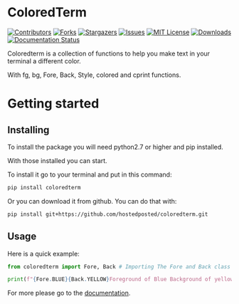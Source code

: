 <h1>ColoredTerm</h1>

[![Contributors][contributors-shield]][contributors-url]
[![Forks][forks-shield]][forks-url]
[![Stargazers][stars-shield]][stars-url]
[![Issues][issues-shield]][issues-url]
[![MIT License][license-shield]][license-url]
[![Downloads](https://pepy.tech/badge/coloredterm)](https://pepy.tech/project/coloredterm)
[![Documentation Status](https://readthedocs.org/projects/coloredterm/badge/?version=latest)](https://coloredterm.readthedocs.io/en/latest/?badge=latest)

Coloredterm is a collection of functions to help you make text in your terminal a different color.

With fg, bg, Fore, Back, Style, colored and cprint functions.

# Getting started

## Installing

To install the package you will need python2.7 or higher and pip installed.

With those installed you can start.

To install it go to your terminal and put in this command:
```bash
pip install coloredterm
```
Or you can download it from github.
You can do that with:
```bash
pip install git+https://github.com/hostedposted/coloredterm.git
```

## Usage

Here is a quick example:

```python
from coloredterm import Fore, Back # Importing The Fore and Back class from coloredterm.

print(f"{Fore.BLUE}{Back.YELLOW}Foreground of Blue Background of yellow.") # Printing text with a Foreground of Blue and Background of Yellow.
```

For more please go to the [documentation](https://coloredterm.readthedocs.io/en/latest/).

[contributors-shield]: https://img.shields.io/github/contributors/hostedposted/coloredterm.svg?style=for-the-badge
[contributors-url]: https://github.com/hostedposted/coloredterm/graphs/contributors
[forks-shield]: https://img.shields.io/github/forks/hostedposted/coloredterm.svg?style=for-the-badge
[forks-url]: https://github.com/hostedposted/coloredterm/network/members
[stars-shield]: https://img.shields.io/github/stars/hostedposted/coloredterm.svg?style=for-the-badge
[stars-url]: https://github.com/hostedposted/coloredterm/stargazers
[issues-shield]: https://img.shields.io/github/issues/hostedposted/coloredterm.svg?style=for-the-badge
[issues-url]: https://github.com/hostedposted/coloredterm/issues
[license-shield]: https://img.shields.io/github/license/hostedposted/coloredterm.svg?style=for-the-badge
[license-url]: https://github.com/hostedposted/coloredterm/blob/master/LICENSE